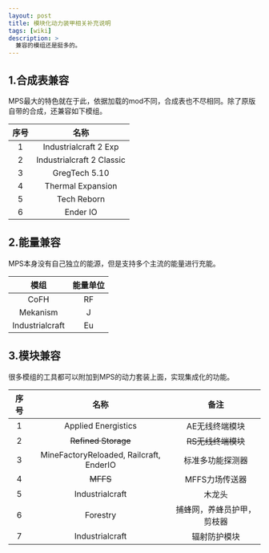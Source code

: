 ```yaml
---
layout: post
title: 模块化动力装甲相关补充说明
tags: [wiki]
description: >
  兼容的模组还是挺多的。
---
```


## 1.合成表兼容

MPS最大的特色就在于此，依据加载的mod不同，合成表也不尽相同。除了原版自带的合成，还兼容如下模组。

|  序号  |            名称             |
| :--: | :-----------------------: |
|  1   |   Industrialcraft 2 Exp   |
|  2   | Industrialcraft 2 Classic |
|  3   |       GregTech 5.10       |
|  4   |     Thermal Expansion     |
|  5   |        Tech Reborn        |
|  6   |         Ender IO          |

## 2.能量兼容

MPS本身没有自己独立的能源，但是支持多个主流的能量进行充能。

|       模组        | 能量单位 |
| :-------------: | :--: |
|      CoFH       |  RF  |
|    Mekanism     |  J   |
| Industrialcraft |  Eu  |

## 3.模块兼容

很多模组的工具都可以附加到MPS的动力套装上面，实现集成化的功能。

|  序号  |                    名称                    |       备注       |
| :--: | :--------------------------------------: | :------------: |
|  1   |           Applied Energistics            |    AE无线终端模块    |
|  2   |           ~~Refined Storage~~            |  ~~RS无线终端模块~~  |
|  3   | MineFactoryReloaded,  Railcraft,  EnderIO |    标准多功能探测器    |
|  4   |                    ~~MFFS~~             |   MFFS力场传送器    |
|  5   |             Industrialcraft              |      木龙头       |
|  6   |                 Forestry                 | 捕蜂网，养蜂员护甲， 剪枝器 |
|  7   |             Industrialcraft              |     辐射防护模块     |
